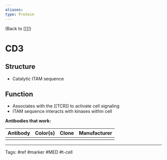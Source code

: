 ```yaml
---
aliases: 
type: Protein
---
```


(Back to [[]])

# CD3

## Structure
- Catalytic ITAM sequence
## Function
- Associates with the [[TCR]] to activate cell signaling
- ITAM sequence interacts with kinases within cell

**Antibodies that work:**


| Antibody | Color(s) | Clone |   Manufacturer  |
| -------- | -------- | ----- | --- |
|          |          |       |     |

---
Tags: #ref #marker #MED #t-cell 